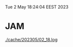 Tue  2 May 18:24:04 EEST 2023
# JAM
<a href='./cache/202305/02_18.log'>./cache/202305/02_18.log</a>
